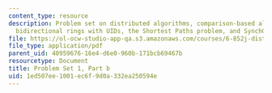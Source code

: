 ```yaml
---
content_type: resource
description: Problem set on distributed algorithms, comparison-based algorithms in
  bidirectional rings with UIDs, the Shortest Paths problem, and SynchGHS.
file: https://ol-ocw-studio-app-qa.s3.amazonaws.com/courses/6-852j-distributed-algorithms-fall-2009/1ed507ee1001ec6f9d0a332ea250594e_MIT6_852JF09_pset1b.pdf
file_type: application/pdf
parent_uid: 40959676-16e4-d6e0-960b-171bcb69467b
resourcetype: Document
title: Problem Set 1, Part b
uid: 1ed507ee-1001-ec6f-9d0a-332ea250594e
---
```

